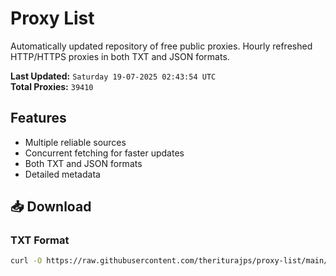 # Proxy List

Automatically updated repository of free public proxies. Hourly refreshed HTTP/HTTPS proxies in both TXT and JSON formats.

**Last Updated:** `Saturday 19-07-2025 02:43:54 UTC`  
**Total Proxies:** `39410`

## Features
- Multiple reliable sources
- Concurrent fetching for faster updates
- Both TXT and JSON formats
- Detailed metadata

## 📥 Download

### TXT Format
```bash
curl -O https://raw.githubusercontent.com/theriturajps/proxy-list/main/proxies.txt